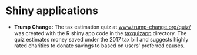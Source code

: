 # Shiny applications
* **Trump Change:** The tax estimation quiz at www.trump-change.org/quiz/ was created with the R shiny app code in the [taxquizapp](https://github.com/snlent/shiny/blob/master/taxquizapp/) directory. The quiz estimates money saved under the 2017 tax bill and suggests highly rated charities to donate savings to based on users' preferred causes.